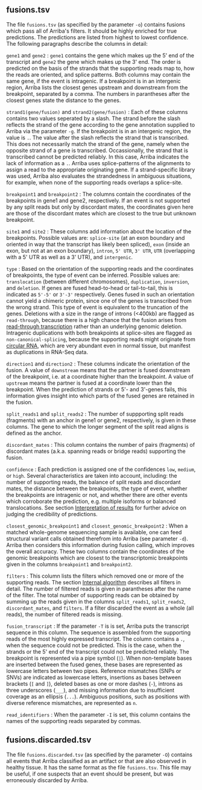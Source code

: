 fusions.tsv
-------------
The file `fusions.tsv` (as specified by the parameter `-o`) contains fusions which pass all of Arriba's filters. It should be highly enriched for true predictions. The predictions are listed from highest to lowest confidence. The following paragraphs describe the columns in detail:

`gene1` and `gene2`
: `gene1` contains the gene which makes up the 5' end of the transcript and `gene2` the gene which makes up the 3' end. The order is predicted on the basis of the strands that the supporting reads map to, how the reads are oriented, and splice patterns. Both columns may contain the same gene, if the event is intragenic. If a breakpoint is in an intergenic region, Arriba lists the closest genes upstream and downstream from the breakpoint, separated by a comma. The numbers in parantheses after the closest genes state the distance to the genes.

`strand1(gene/fusion)` and `strand2(gene/fusion)`
: Each of these columns contains two values seperated by a slash. The strand before the slash reflects the strand of the gene according to the gene annotation supplied to Arriba via the parameter `-g`. If the breakpoint is in an intergenic region, the value is `.`. The value after the slash reflects the strand that is transcribed. This does not necessarily match the strand of the gene, namely when the opposite strand of a gene is transcribed. Occassionally, the strand that is transcribed cannot be predicted reliably. In this case, Arriba indicates the lack of information as a `.`. Arriba uses splice-patterns of the alignments to assign a read to the appropriate originating gene. If a strand-specific library was used, Arriba also evaluates the strandedness in ambiguous situations, for example, when none of the supporting reads overlaps a splice-site.

`breakpoint1` and `breakpoint2`
: The columns contain the coordinates of the breakpoints in gene1 and gene2, respectively. If an event is not supported by any split reads but only by discordant mates, the coordinates given here are those of the discordant mates which are closest to the true but unknown breakpoint.

`site1` and `site2`
: These columns add information about the location of the breakpoints. Possible values are: `splice-site` (at an exon boundary and oriented in way that the transcript has likely been spliced), `exon` (inside an exon, but not at an exon boundary), `intron`, `5' UTR`, `3' UTR`, `UTR` (overlapping with a 5' UTR as well as a 3' UTR), and `intergenic`.

`type`
: Based on the orientation of the supporting reads and the coordinates of breakpoints, the type of event can be inferred. Possible values are: `translocation` (between different chromosomes), `duplication`, `inversion`, and `deletion`. If genes are fused head-to-head or tail-to-tail, this is indicated as `5'-5'` or `3'-3'` respectively. Genes fused in such an orientation cannot yield a chimeric protein, since one of the genes is transcribed from the wrong strand. This type of event is equivalent to the truncation of the genes. Deletions with a size in the range of introns (<400kb) are flagged as `read-through`, because there is a high chance that the fusion arises from [read-through transcription](interpretation-of-results.md#frequent-types-of-false-positives) rather than an underlying genomic deletion. Intragenic duplications with both breakpoints at splice-sites are flagged as `non-canonical-splicing`, because the supporting reads might originate from [circular RNA](interpretation-of-results.md#frequent-types-of-false-positives), which are very abundant even in normal tissue, but manifest as duplications in RNA-Seq data.

`direction1` and `direction2`
: These columns indicate the orientation of the fusion. A value of `downstream` means that the partner is fused downstream of the breakpoint, i.e. at a coordinate higher than the breakpoint. A value of `upstream` means the partner is fused at a coordinate lower than the breakpoint. When the prediction of strands or 5'- and 3'-genes fails, this information gives insight into which parts of the fused genes are retained in the fusion.

`split_reads1` and `split_reads2`
: The number of suppporting split reads (fragments) with an anchor in gene1 or gene2, respectively, is given in these columns. The gene to which the longer segment of the split read aligns is defined as the anchor.

`discordant_mates`
: This column contains the number of pairs (fragments) of discordant mates (a.k.a. spanning reads or bridge reads) supporting the fusion.

`confidence`
: Each prediction is assigned one of the confidences `low`, `medium`, or `high`. Several characteristics are taken into account, including: the number of supporting reads, the balance of split reads and discordant mates, the distance between the breakpoints, the type of event, whether the breakpoints are intragenic or not, and whether there are other events which corroborate the prediction, e.g. multiple isoforms or balanced translocations. See section [Interpretation of results](interpretation-of-results.md) for further advice on judging the credibility of predictions.


`closest_genomic_breakpoint1` and `closest_genomic_breakpoint2`
: When a matched whole-genome sequencing sample is available, one can feed structural variant calls obtained therefrom into Arriba (see parameter `-d`). Arriba then considers this information during fusion calling, which improves the overall accuracy. These two columns contain the coordinates of the genomic breakpoints which are closest to the transcriptomic breakpoints given in the columns `breakpoint1` and `breakpoint2`.

`filters`
: This column lists the filters which removed one or more of the supporting reads. The section [Internal algorithm](internal-algorithm.md) describes all filters in detail. The number of filtered reads is given in parantheses after the name of the filter. The total number of supporting reads can be obtained by summing up the reads given in the columns `split_reads1`, `split_reads2`, `discordant_mates`, and `filters`. If a filter discarded the event as a whole (all reads), the number of filtered reads is missing.

`fusion_transcript`
: If the parameter `-T` is is set, Arriba puts the transcript sequence in this column. The sequence is assembled from the supporting reads of the most highly expressed transcript. The column contains a `.`, when the sequence could not be predicted. This is the case, when the strands or the 5' end of the transcript could not be predicted reliably. The breakpoint is represented via a pipe symbol (`|`). When non-template bases are inserted between the fused genes, these bases are represented as lowercase letters between two pipes. Reference mismatches (SNPs or SNVs) are indicated as lowercase letters, insertions as bases between brackets (`[` and `]`), deleted bases as one or more dashes (`-`), introns as three underscores (`___`), and missing information due to insufficient coverage as an ellipsis (`...`). Ambiguous positions, such as positions with diverse reference mismatches, are represented as `n`.

`read_identifiers`
: When the parameter `-I` is set, this column contains the names of the supporting reads separated by commas.

fusions.discarded.tsv
-----------------------

The file `fusions.discarded.tsv` (as specified by the parameter `-O`) contains all events that Arriba classified as an artifact or that are also observed in healthy tissue. It has the same format as the file `fusions.tsv`. This file may be useful, if one suspects that an event should be present, but was erroneously discarded by Arriba.

